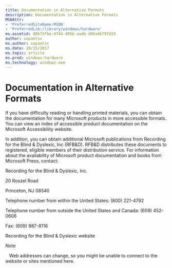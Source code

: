 ```yaml
---
title: Documentation in Alternative Formats
description: Documentation in Alternative Formats
MSHAttr:
- 'PreferredSiteName:MSDN'
- 'PreferredLib:/library/windows/hardware'
ms.assetid: 08b7dfbe-4744-405b-aadb-d96a4b797d19
author: sapaetsc
ms.author: sapaetsc
ms.date: 10/15/2017
ms.topic: article
ms.prod: windows-hardware
ms.technology: windows-oem
---
```


# Documentation in Alternative Formats


If you have difficulty reading or handling printed materials, you can obtain the documentation for many Microsoft products in more accessible formats. You can view an index of accessible product documentation on the Microsoft Accessibility website.

In addition, you can obtain additional Microsoft publications from Recording for the Blind & Dyslexic, Inc (RFB&D). RFB&D distributes these documents to registered, eligible members of their distribution service. For information about the availability of Microsoft product documentation and books from Microsoft Press, contact:

Recording for the Blind & Dyslexic, Inc.

20 Roszel Road

Princeton, NJ 08540

Telephone number from within the United States: (800) 221-4792

Telephone number from outside the United States and Canada: (609) 452-0606

Fax: (609) 987-8116

Recording for the Blind & Dyslexic website

>[!NOTE]
>  
Web addresses can change, so you might be unable to connect to the website or sites mentioned here.

 

 

 






